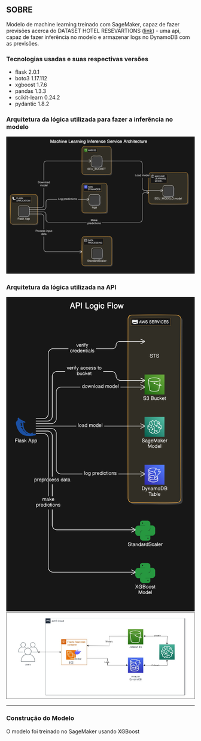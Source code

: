 
## SOBRE
Modelo de machine learning treinado com SageMaker, capaz de fazer previsões acerca do DATASET HOTEL RESEVARTIONS (<a href="https://www.kaggle.com/datasets/ahsan81/hotel-reservations-classification-dataset">link</a>) - uma api, capaz de fazer inferência no modelo e armazenar logs no DynamoDB com as previsões.

### Tecnologias usadas e suas respectivas versões

- flask 2.0.1
- boto3 1.17.112
- xgboost 1.7.6
- pandas 1.3.3
- scikit-learn 0.24.2
- pydantic 1.8.2
### Arquitetura da lógica utilizada para fazer a inferência no modelo
![Inference](assets/inference.svg)
### Arquitetura da lógica utilizada na API
![API Logic Flow](assets/Flask_Api.svg)
![Esquema mostrando a cloud aws com usuários acessando api gateway esta recebendo o modelo do bucket s3 e enviando logs para dynamodb. Sagemaker ligado ao bucket para fornecer o modelo e ao dynamodb para ler e atualizar o dataset.](assets/sprint4-5.jpg)

***

### Construção do Modelo
O modelo foi treinado no SageMaker usando XGBoost


